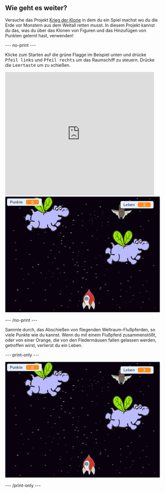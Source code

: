 ## Wie geht es weiter?

Versuche das Projekt [Krieg der Klone](https://projects.raspberrypi.org/de-DE/projects/clone-wars?utm_source=pathway&utm_medium=whatnext&utm_campaign=projects) in dem du ein Spiel machst wo du die Erde vor Monstern aus dem Weltall retten musst. In diesem Projekt kannst du das, was du über das Klonen von Figuren und das Hinzufügen von Punkten gelernt hast, verwenden!

--- no-print ---

Klicke zum Starten auf die grüne Flagge im Beispiel unten und drücke <kbd>Pfeil links</kbd> und <kbd>Pfeil rechts</kbd> um das Raumschiff zu steuern. Drücke die <kbd>Leertaste</kbd> um zu schießen.

<div class="scratch-preview">
  <iframe allowtransparency="true" width="485" height="402" src="https://scratch.mit.edu/projects/embed/276887163/?autostart=false" frameborder="0" scrolling="no"></iframe>
  <img src="images/clone-showcase.png">
</div>

--- /no-print ---

Sammle durch, das Abschießen von fliegenden Weltraum-Flußpferden, so viele Punkte wie du kannst. Wenn du mit einem Flußpferd zusammenstößt, oder von einer Orange, die von den Fledermäusen fallen gelassen werden, getroffen wirst, verlierst du ein Leben.

--- print-only ---

![Beschreibung](images/clone-showcase.png)

--- /print-only ---